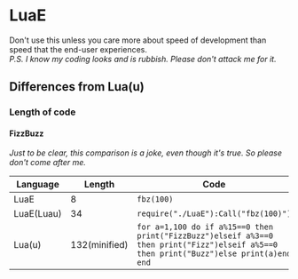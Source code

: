 # LuaE
Don't use this unless you care more about speed of development than speed that the end-user experiences.<br>
*P.S. I know my coding looks and is rubbish. Please don't attack me for it.*

## Differences from Lua(u)

### Length of code

#### FizzBuzz

*Just to be clear, this comparison is a joke, even though it's true. So please don't come after me.*

|Language|Length|Code|
|-|-|-|
|LuaE|8|`fbz(100)`|
|LuaE(Luau)|34|`require("./LuaE"):Call("fbz(100)")`|
|Lua(u)|132(minified)|`for a=1,100 do if a%15==0 then print("FizzBuzz")elseif a%3==0 then print("Fizz")elseif a%5==0 then print("Buzz")else print(a)end end`|
